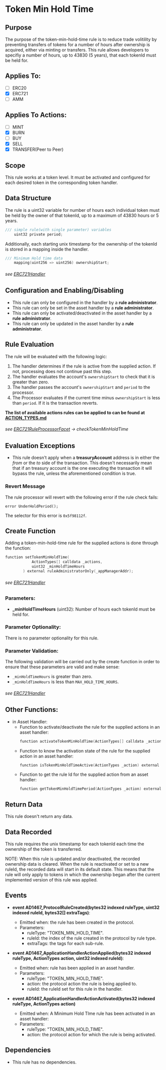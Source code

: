 # Token Min Hold Time

## Purpose

The purpose of the token-min-hold-time rule is to reduce trade volitility by preventing transfers of tokens for a number of hours after ownership is acquired, either via minting or transfers. This rule allows developers to specifiy a number of hours, up to 43830 (5 years), that each tokenId must be held for.  

## Applies To:

- [ ] ERC20
- [x] ERC721
- [ ] AMM

## Applies To Actions:

- [ ] MINT
- [x] BURN
- [ ] BUY
- [x] SELL
- [x] TRANSFER(Peer to Peer)
  
## Scope 

This rule works at a token level. It must be activated and configured for each desired token in the corresponding token handler.

## Data Structure

The rule is a uint32 variable for number of hours each individual token must be held by the owner of that tokenId, up to a maximum of 43830 hours or 5 years. 

```c
/// simple rule(with single parameter) variables
    uint32 private period;
```

Additionally, each starting unix timestamp for the ownership of the tokenId is stored in a mapping inside the handler. 

```c
/// Minimum Hold time data
    mapping(uint256 => uint256) ownershipStart;
```
###### *see [ERC721Handler](../architecture/client/assetHandler/PROTOCOL-NONFUNGIBLE-TOKEN-HANDLER.md)*


## Configuration and Enabling/Disabling
- This rule can only be configured in the handler by a **rule administrator**.
- This rule can only be set in the asset handler by a **rule administrator**.
- This rule can only be activated/deactivated in the asset handler by a **rule administrator**.
- This rule can only be updated in the asset handler by a **rule administrator**.


## Rule Evaluation

The rule will be evaluated with the following logic:

1. The handler determines if the rule is active from the supplied action. If not, processing does not continue past this step.
2. The handler evaluates the account's `ownershipStart` to check that it is greater than zero.
3. The handler passes the account's `ownershipStart` and `period` to the processor. 
4. The Processor evaluates if the current time minus `ownershipStart` is less than `period`. If it is the transaction reverts.

**The list of available actions rules can be applied to can be found at [ACTION_TYPES.md](./ACTION-TYPES.md)**

###### *see [ERC721RuleProcessorFacet](../../../src/protocol/economic/ruleProcessor/ERC721RuleProcessorFacet.sol) -> checkTokenMinHoldTime*

## Evaluation Exceptions 
- This rule doesn't apply when a **treasuryAccount** address is in either the *from* or the *to* side of the transaction. This doesn't necessarily mean that if an treasury account is the one executing the transaction it will bypass the rule, unless the aforementioned condition is true.


### Revert Message

The rule processor will revert with the following error if the rule check fails: 

```
error UnderHoldPeriod();
```

The selector for this error is `0x5f98112f`.

## Create Function

Adding a token-min-hold-time rule for the supplied actions is done through the function:

```c
function setTokenMinHoldTime(
            ActionTypes[] calldata _actions,
            uint32 _minHoldTimeHours
        ) external ruleAdministratorOnly(_appManagerAddr);
```
###### *see [ERC721Handler](../architecture/client/assetHandler/PROTOCOL-NONFUNGIBLE-TOKEN-HANDLER.md)*


### Parameters:

- **_minHoldTimeHours** (uint32): Number of hours each tokenId must be held for.


### Parameter Optionality:

There is no parameter optionality for this rule.  

### Parameter Validation:

The following validation will be carried out by the create function in order to ensure that these parameters are valid and make sense:

- `_minHoldTimeHours` is greater than zero.
- `_minHoldTimeHours` is less than `MAX_HOLD_TIME_HOURS`.


###### *see [ERC721Handler](../architecture/client/assetHandler/PROTOCOL-NONFUNGIBLE-TOKEN-HANDLER.md)*

## Other Functions:

- in Asset Handler:
    - Function to activate/deactivate the rule for the supplied actions in an asset handler:
        ```c
        function activateTokenMinHoldTime(ActionTypes[] calldata _actions, bool _on) external ruleAdministratorOnly(appManagerAddress);
        ```
    - Function to know the activation state of the rule for the supplied action in an asset handler:
        ```c
        function isTokenMinHoldTimeActive(ActionTypes _action) external view returns (bool);
        ```
    - Function to get the rule Id for the supplied action from an asset handler:
        ```c
        function getTokenMinHoldTimePeriod(ActionTypes _action) external view returns (uint256);
        ```
## Return Data

This rule doesn't return any data.

## Data Recorded

This rule requires the unix timestamp for each tokenId each time the ownership of the token is transferred.

NOTE: When this rule is updated and/or deactivated, the recorded ownership data is cleared. When the rule is reactivated or set to a new ruleId, the recorded data will start in its default state. This means that the rule will only apply to tokens in which the ownership began after the current implemented version of this rule was applied.

## Events

- **event AD1467_ProtocolRuleCreated(bytes32 indexed ruleType, uint32 indexed ruleId, bytes32[] extraTags)**: 
    - Emitted when: the rule has been created in the protocol.
    - Parameters:
        - ruleType: "TOKEN_MIN_HOLD_TIME".
        - ruleId: the index of the rule created in the protocol by rule type.
        - extraTags: the tags for each sub-rule.

- **event AD1467_ApplicationHandlerActionApplied(bytes32 indexed ruleType, ActionTypes action, uint32 indexed ruleId)**:
    - Emitted when: rule has been applied in an asset handler.
    - Parameters: 
        - ruleType: "TOKEN_MIN_HOLD_TIME".
        - action: the protocol action the rule is being applied to.
        - ruleId: the ruleId set for this rule in the handler.

- **event AD1467_ApplicationHandlerActionActivated(bytes32 indexed ruleType, ActionTypes action)** 
    - Emitted when: A Minimum Hold TIme rule has been activated in an asset handler:
    - Parameters:
        - ruleType: "TOKEN_MIN_HOLD_TIME".
        - action: the protocol action for which the rule is being activated.

## Dependencies

- This rule has no dependencies.

